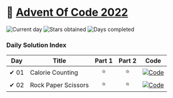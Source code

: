 # 🎄 [Advent Of Code 2022](https://adventofcode.com/2022)

![Current day](https://img.shields.io/badge/Day-2-blue)
![Stars obtained](https://img.shields.io/badge/Stars%20Obtained%20⭐-4-yellow)
![Days completed](https://img.shields.io/badge/Days%20Completed-2-red)

### Daily Solution Index

| Day  | Title               | Part 1 | Part 2 | Code                                                                                                                             |
|------|---------------------|:------:|:------:|----------------------------------------------------------------------------------------------------------------------------------|
| ✔ 01 | Calorie Counting    |   ⭐    |   ⭐    | [![Code](https://img.shields.io/badge/Code-grey?style=for-the-badge&logo=Kotlin)](src/main/kotlin/de/nosswald/aoc/days/Day01.kt) |
| ✔ 02 | Rock Paper Scissors |   ⭐    |   ⭐    | [![Code](https://img.shields.io/badge/Code-grey?style=for-the-badge&logo=Kotlin)](src/main/kotlin/de/nosswald/aoc/days/Day02.kt) |

